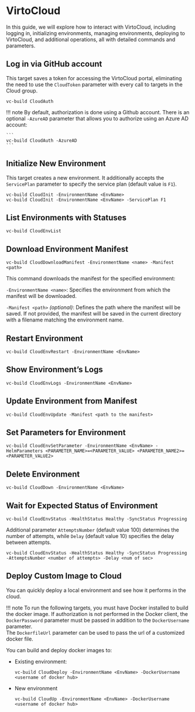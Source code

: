 # VirtoCloud

In this guide, we will explore how to interact with VirtoCloud, including logging in, initializing environments, managing environments, deploying to VirtoCloud, and additional operations, all with detailed commands and parameters.

## Log in via GitHub account  
   
This target saves a token for accessing the VirtoCloud portal, eliminating the need to use the `CloudToken` parameter with every call to targets in the Cloud group.  
   
```
vc-build CloudAuth
```

!!! note 
    By default, authorization is done using a Github account. There is an optional `-AzureAD` parameter that allows you to authorize using an Azure AD account:

    ```
    vc-build CloudAuth -AzureAD
    ```

## Initialize New Environment  

This target creates a new environment. It additionally accepts the `ServicePlan` parameter to specify the service plan (default value is `F1`).  
   
```
vc-build CloudInit -EnvironmentName <EnvName>
vc-build CloudInit -EnvironmentName <EnvName> -ServicePlan F1
```

## List Environments with Statuses  

```
vc-build CloudEnvList 
```

## Download Environment Manifest

```
vc-build CloudDownloadManifest -EnvironmentName <name> -Manifest <path>
```

This command downloads the manifest for the specified environment:
 
`-EnvironmentName <name>`: Specifies the environment from which the manifest will be downloaded.

`-Manifest <path>` *(optional)*: Defines the path where the manifest will be saved. If not provided, the manifest will be saved in the current directory with a filename matching the environment name.


## Restart Environment

```
vc-build CloudEnvRestart -EnvironmentName <EnvName>
```

## Show Environment’s Logs  

```
vc-build CloudEnvLogs -EnvironmentName <EnvName>
```

## Update Environment from Manifest

```
vc-build CloudEnvUpdate -Manifest <path to the manifest>
```

## Set Parameters for Environment  

```
vc-build CloudEnvSetParameter -EnvironmentName <EnvName> -HelmParameters <PARAMETER_NAME>=<PARAMETER_VALUE> <PARAMETER_NAME2>=<PARAMETER_VALUE2>
```

## Delete Environment
   
```
vc-build CloudDown -EnvironmentName <EnvName>
```

## Wait for Expected Status of Environment  


```
vc-build CloudEnvStatus -HealthStatus Healthy -SyncStatus Progressing
```

Additional parameter `AttemptsNumber` (default value 100) determines the number of attempts, while `Delay` (default value 10) specifies the delay between attempts.  

```
vc-build CloudEnvStatus -HealthStatus Healthy -SyncStatus Progressing -AttemptsNumber <number of attempts> -Delay <num of sec>
```

## Deploy Custom Image to Cloud

You can quickly deploy a local environment and see how it performs in the cloud.

!!! note
    To run the following targets, you must have Docker installed to build the docker image. If authorization is not performed in the Docker client, the `DockerPassword` parameter must be passed in addition to the `DockerUsername` parameter.<br>
    The `DockerfileUrl` parameter can be used to pass the url of a customized docker file.


You can build and deploy docker images to:

* Existing environment: 
    
    ```
    vc-build CloudDeploy -EnvironmentName <EnvName> -DockerUsername <username of docker hub>
    ```

* New environment  
    
    ```
    vc-build CloudUp -EnvironmentName <EnvName> -DockerUsername <username of docker hub>
    ```
